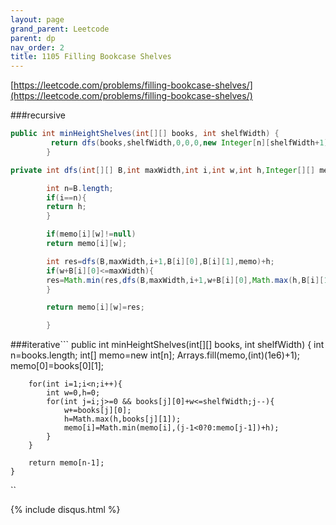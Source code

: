 ```yaml
---
layout: page 
grand_parent: Leetcode 
parent: dp 
nav_order: 2 
title: 1105 Filling Bookcase Shelves
---
```


[https://leetcode.com/problems/filling-bookcase-shelves/](https://leetcode.com/problems/filling-bookcase-shelves/)

###recursive

```java
public int minHeightShelves(int[][] books, int shelfWidth) {     
         return dfs(books,shelfWidth,0,0,0,new Integer[n][shelfWidth+1]);
        }

private int dfs(int[][] B,int maxWidth,int i,int w,int h,Integer[][] memo){

        int n=B.length;
        if(i==n){
        return h;
        }

        if(memo[i][w]!=null)
        return memo[i][w];

        int res=dfs(B,maxWidth,i+1,B[i][0],B[i][1],memo)+h;
        if(w+B[i][0]<=maxWidth){
        res=Math.min(res,dfs(B,maxWidth,i+1,w+B[i][0],Math.max(h,B[i][1]),memo));
        }

        return memo[i][w]=res;

        }
```


###iterative```
public int minHeightShelves(int[][] books, int shelfWidth) {
int n=books.length;
int[] memo=new int[n];
Arrays.fill(memo,(int)(1e6)+1);
memo[0]=books[0][1];

        for(int i=1;i<n;i++){
            int w=0,h=0;
            for(int j=i;j>=0 && books[j][0]+w<=shelfWidth;j--){
                w+=books[j][0];
                h=Math.max(h,books[j][1]);
                memo[i]=Math.min(memo[i],(j-1<0?0:memo[j-1])+h);
            }
        }
        
        return memo[n-1]; 
    }
``

{% include disqus.html %}

